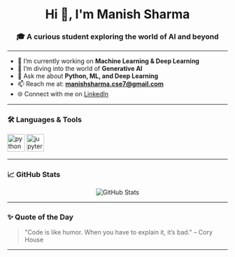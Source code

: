 <h1 align="center">Hi 👋, I'm Manish Sharma</h1>
<h3 align="center">🎓 A curious student exploring the world of AI and beyond</h3>

---

- 🔭 I’m currently working on **Machine Learning & Deep Learning**
- 🌱 I’m diving into the world of **Generative AI**
- 💬 Ask me about **Python, ML, and Deep Learning**
- 📫 Reach me at: **manishsharma.cse7@gmail.com**
- 🌐 Connect with me on [LinkedIn](https://www.linkedin.com/in/manish-sharma-cs)

---

### 🛠️ Languages & Tools

<p align="left">
  <img src="https://cdn.jsdelivr.net/gh/devicons/devicon/icons/python/python-original.svg" height="40" alt="python"/>
  <img src="https://cdn.jsdelivr.net/gh/devicons/devicon/icons/jupyter/jupyter-original-wordmark.svg" height="40" alt="jupyter"/>
</p>

---

### 📈 GitHub Stats

<p align="center">
  <img src="https://github-readme-stats.vercel.app/api?username=manishsharma&show_icons=true&theme=tokyonight" alt="GitHub Stats" />
</p>

---

### ✨ Quote of the Day

> "Code is like humor. When you have to explain it, it’s bad." – Cory House

---

<!-- Optional visitor counter -->
<!-- ![Visitor Count](https://komarev.com/ghpvc/?username=manishsharma&color=brightgreen) -->

